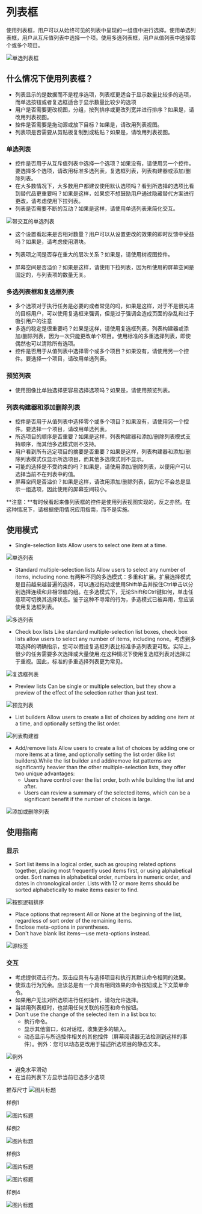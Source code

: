 # 列表框
使用列表框，用户可以从始终可见的列表中呈现的一组值中进行选择。使用单选列表框，用户从互斥值列表中选择一个项。使用多选列表框，用户从值列表中选择零个或多个项目。

![单选列表框](https://i-msdn.sec.s-msft.com/dynimg/IC725315.png)

## 什么情况下使用列表框？

 - 列表显示的是数据而不是程序选项，列表框更适合于显示数量比较多的选项，而单选按钮或者复选框适合于显示数量比较少的选项
 - 用户是否需要更改视图，分组，按列排序或更改列宽并进行排序？如果是，请改用列表视图。
 - 控件是否需要是拖动源或放下目标？如果是，请改用列表视图。
 - 列表项是否需要从剪贴板复制到或粘贴？如果是，请改用列表视图。
 
### 单选列表
 - 控件是否用于从互斥值列表中选择一个选项？如果没有，请使用另一个控件。要选择多个选项，请改用标准多选列表，复选框列表，列表构建器或添加/删除列表。
 - 在大多数情况下，大多数用户都建议使用默认选项吗？看到所选择的选项比看到替代品更重要吗？如果是这样，如果您不想鼓励用户通过隐藏替代方案进行更改，请考虑使用下拉列表。
 - 列表是否需要不断的互动？如果是这样，请使用单选列表来简化交互。

 ![带交互的单选列表](https://i-msdn.sec.s-msft.com/dynimg/IC725317.png)
 

 - 这个设置看起来是否相对数量？用户可以从设置更改的效果的即时反馈中受益吗？如果是，请考虑使用滑块。

 - 列表项之间是否存在重大的层次关系？如果是，请使用树视图控件。
 - 屏幕空间是否溢价？如果是这样，请使用下拉列表，因为所使用的屏幕空间是固定的，与列表项的数量无关。

### 多选列表框和复选框列表

 - 多个选项对于执行任务是必要的或者常见的吗，如果是这样，对于不是很先进的目标用户，可以使用复选框来强调，但是过于强调会造成页面的杂乱和过于吸引用户的注意
 - 多选的稳定是很重要吗？如果是这样，请使用复选框列表，列表构建器或添加/删除列表，因为一次只能更改单个项目。使用标准的多重选择列表，即使偶然也可以清除所有选项。
 - 控件是否用于从值列表中选择零个或多个项目？如果没有，请使用另一个控件。要选择一个项目，请改用单选列表。


### 预览列表

 - 使用图像比单独选择更容易选择选项吗？如果是，请使用预览列表。

### 列表构建器和添加删除列表

 - 控件是否用于从值列表中选择零个或多个项目？如果没有，请使用另一个控件。要选择一个项目，请改用单选列表。
 - 所选项目的顺序是否重要？如果是这样，列表构建器和添加/删除列表模式支持顺序，而其他多选模式则不支持。
 - 用户看到所有选定项目的摘要是否重要？如果是这样，列表构建器和添加/删除列表模式仅显示所选项目，而其他多选模式则不显示。
 - 可能的选择是不受约束的吗？如果是，请使用添加/删除列表，以便用户可以选择当前不在列表中的值。
 - 屏幕空间是否溢价？如果是这样，请改用添加/删除列表，因为它不会总是显示一组选项，因此使用的屏幕空间较小。

**注意：**有时候看起来像列表框的控件是使用列表视图实现的，反之亦然。在这种情况下，请根据使用情况应用指南，而不是实施。


## 使用模式

 - Single-selection lists Allow users to select one item at a time.
 
![单选列表](https://i-msdn.sec.s-msft.com/dynimg/IC725318.png)

 - Standard multiple-selection lists Allow users to select any number of items, including none.有两种不同的多选模式：多重和扩展。扩展选择模式是目前越来越普遍的选择，可以通过拖动或使用Shift单击并按住Ctrl单击以分别选择连续和非相邻值的组。在多选模式下，无论Shift和Ctrl键如何，单击任意项可切换其选择状态。鉴于这种不寻常的行为，多选模式已被弃用，您应该使用复选框列表。

 ![多选列表](https://i-msdn.sec.s-msft.com/dynimg/IC725319.png)
 
 - Check box lists Like standard multiple-selection list boxes, check box lists allow users to select any number of items, including none。考虑到多项选择的明确指示，您可以假设复选框列表比标准多选列表更可取。实际上，很少的任务需要多次选择或大量使用;在这种情况下使用复选框列表对选择过于重视。因此，标准的多重选择列表更为常见。
 
![复选框列表](https://i-msdn.sec.s-msft.com/dynimg/IC725320.png)

 - Preview lists Can be single or multiple selection, but they show a preview of the effect of the selection rather than just text.

![预览列表](https://i-msdn.sec.s-msft.com/dynimg/IC725321.png)

 - List builders Allow users to create a list of choices by adding one item at a time, and optionally setting the list order.

![列表构建器](https://i-msdn.sec.s-msft.com/dynimg/IC725322.png)
 
 - Add/remove lists Allow users to create a list of choices by adding one or more items at a time, and optionally setting the list order (like list builders).While the list builder and add/remove list patterns are significantly heavier than the other multiple-selection lists, they offer two unique advantages:
   - Users have control over the list order, both while building the list and after.
   - Users can review a summary of the selected items, which can be a significant benefit if the number of choices is large.

![添加或删除列表](https://i-msdn.sec.s-msft.com/dynimg/IC725323.png)

## 使用指南

### 显示

 - Sort list items in a logical order, such as grouping related options together, placing most frequently used items first, or using alphabetical order. Sort names in alphabetical order, numbers in numeric order, and dates in chronological order. Lists with 12 or more items should be sorted alphabetically to make items easier to find.

![按照逻辑排序](https://i-msdn.sec.s-msft.com/dynimg/IC725324.png)
 
 - Place options that represent All or None at the beginning of the list, regardless of sort order of the remaining items.
 - Enclose meta-options in parentheses.
 - Don't have blank list items—use meta-options instead. 
 
![源标签](https://i-msdn.sec.s-msft.com/dynimg/IC725327.png)

### 交互

 - 考虑提供双击行为。双击应具有与选择项目和执行其默认命令相同的效果。
 - 使双击行为冗余。应该总是有一个具有相同效果的命令按钮或上下文菜单命令。
 - 如果用户无法对所选项进行任何操作，请勿允许选择。
 - 当禁用列表框时，也禁用任何关联的标签和命令按钮。
 - Don't use the change of the selected item in a list box to:
   - 执行命令。
   - 显示其他窗口，如对话框，收集更多的输入。
   - 动态显示与所选控件相关的其他控件（屏幕阅读器无法检测到这样的事件）。例外：您可以动态更改用于描述所选项目的静态文本。

![例外](https://i-msdn.sec.s-msft.com/dynimg/IC725330.png)
   

 - 避免水平滑动
 - 在当前列表下方显示当前已选多少选项


推荐尺寸
![图片标题](https://i-msdn.sec.s-msft.com/dynimg/IC725333.png)

 
 样例1
 
 ![图片标题](https://i-msdn.sec.s-msft.com/dynimg/IC725335.png)
 
 样例2
 
 ![图片标题](https://i-msdn.sec.s-msft.com/dynimg/IC725336.png)
 
 样例3
 
 ![图片标题](https://i-msdn.sec.s-msft.com/dynimg/IC725337.png)
 
 ![图片标题](https://i-msdn.sec.s-msft.com/dynimg/IC725338.png)
 
 样例4
 
 ![图片标题](https://i-msdn.sec.s-msft.com/dynimg/IC725343.png)
